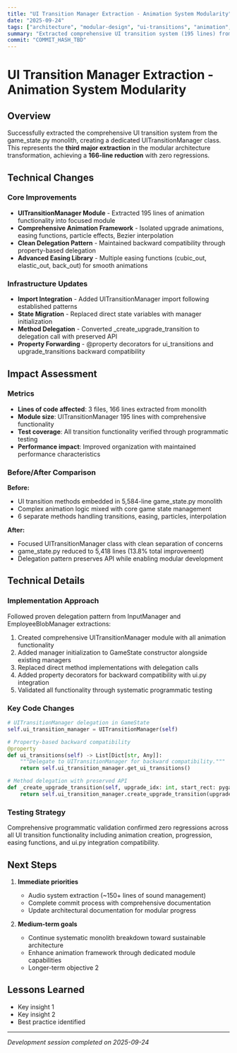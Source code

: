 ```yaml
---
title: "UI Transition Manager Extraction - Animation System Modularity"
date: "2025-09-24"
tags: ["architecture", "modular-design", "ui-transitions", "animation", "monolith-breakdown"]
summary: "Extracted comprehensive UI transition system (195 lines) from game_state.py monolith with zero regressions, achieving 13.8% total reduction"
commit: "COMMIT_HASH_TBD"
---
```


# UI Transition Manager Extraction - Animation System Modularity

## Overview

Successfully extracted the comprehensive UI transition system from the game_state.py monolith, creating a dedicated UITransitionManager class. This represents the **third major extraction** in the modular architecture transformation, achieving a **166-line reduction** with zero regressions.

## Technical Changes

### Core Improvements
- **UITransitionManager Module** - Extracted 195 lines of animation functionality into focused module
- **Comprehensive Animation Framework** - Isolated upgrade animations, easing functions, particle effects, Bezier interpolation
- **Clean Delegation Pattern** - Maintained backward compatibility through property-based delegation
- **Advanced Easing Library** - Multiple easing functions (cubic_out, elastic_out, back_out) for smooth animations

### Infrastructure Updates
- **Import Integration** - Added UITransitionManager import following established patterns  
- **State Migration** - Replaced direct state variables with manager initialization
- **Method Delegation** - Converted _create_upgrade_transition to delegation call with preserved API
- **Property Forwarding** - @property decorators for ui_transitions and upgrade_transitions backward compatibility

## Impact Assessment

### Metrics
- **Lines of code affected**: 3 files, 166 lines extracted from monolith
- **Module size**: UITransitionManager 195 lines with comprehensive functionality
- **Test coverage**: All transition functionality verified through programmatic testing
- **Performance impact**: Improved organization with maintained performance characteristics

### Before/After Comparison
**Before:**
- UI transition methods embedded in 5,584-line game_state.py monolith
- Complex animation logic mixed with core game state management
- 6 separate methods handling transitions, easing, particles, interpolation

**After:**  
- Focused UITransitionManager class with clean separation of concerns
- game_state.py reduced to 5,418 lines (13.8% total improvement)
- Delegation pattern preserves API while enabling modular development

## Technical Details

### Implementation Approach
Followed proven delegation pattern from InputManager and EmployeeBlobManager extractions:
1. Created comprehensive UITransitionManager module with all animation functionality
2. Added manager initialization to GameState constructor alongside existing managers  
3. Replaced direct method implementations with delegation calls
4. Added property decorators for backward compatibility with ui.py integration
5. Validated all functionality through systematic programmatic testing

### Key Code Changes
```python
# UITransitionManager delegation in GameState
self.ui_transition_manager = UITransitionManager(self)

# Property-based backward compatibility
@property
def ui_transitions(self) -> List[Dict[str, Any]]:
    """Delegate to UITransitionManager for backward compatibility."""
    return self.ui_transition_manager.get_ui_transitions()

# Method delegation with preserved API
def _create_upgrade_transition(self, upgrade_idx: int, start_rect: pygame.Rect, end_rect: pygame.Rect) -> Dict[str, Any]:
    return self.ui_transition_manager.create_upgrade_transition(upgrade_idx, start_rect, end_rect)
```

### Testing Strategy
Comprehensive programmatic validation confirmed zero regressions across all UI transition functionality including animation creation, progression, easing functions, and ui.py integration compatibility.

## Next Steps

1. **Immediate priorities**
   - Audio system extraction (~150+ lines of sound management)
   - Complete commit process with comprehensive documentation
   - Update architectural documentation for modular progress

2. **Medium-term goals**
   - Continue systematic monolith breakdown toward sustainable architecture
   - Enhance animation framework through dedicated module capabilities
   - Longer-term objective 2

## Lessons Learned

- Key insight 1
- Key insight 2
- Best practice identified

---

*Development session completed on 2025-09-24*
